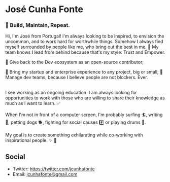 # José Cunha Fonte

### 🚧 Build, Maintain, Repeat.

Hi, I'm José from Portugal! I'm always looking to be inspired, to envision the uncommon, and to work hard for worthwhile things. Somehow I always find myself surrounded by people like me, who bring out the best in me. 🤙 My team knows I lead from behind because that's my style: Trust and Empower.


🧬 Give back to the Dev ecosystem as an open-source contributor;

🚀 Bring my startup and enterprise experience to any project, big or small;
📝 Manage dev teams, because I believe people are not blockers. Ever.


<br/>
I see working as an ongoing education. I am always looking for opportunities to work with those who are willing to share their knowledge as much as I want to learn. ✅

<br/>
<br/>
When I'm not in front of a computer screen, I'm probably surfing 🏄, writing 📓, petting dogs 🐕, fighting for social causes #️⃣ or playing drums 🥁.

<br/>
<br/>
My goal is to create something exhilarating while co-working with inspirational people. ✨ 🌈

## Social
- Twitter: https://twitter.com/jcunhafonte
- Email: [jcunhafonte@gmail.com](mailto:jcunhafonte@gmail.com)
